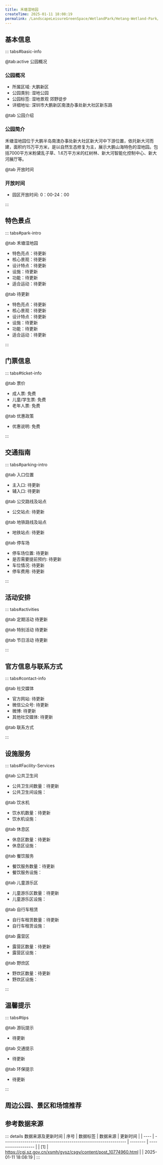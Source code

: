 ```yaml
---
title: 禾塘湿地园
createTime: 2025-01-11 18:08:19
permalink: /LandscapeLeisureGreenSpace/WetlandPark/Hetang-Wetland-Park/
---
```


<script setup>
import ImageSwiper from '/.vuepress/theme/components/ImageSwiper.vue'
// 轮播图数据
const swiperItems = [
    {
      link: 'https://cgj.sz.gov.cn/img/4/4005/4005841/10774960.jpg',
      title: '禾塘湿地园',
      description: '禾塘湿地园位于大鹏半岛南澳办事处新大社区新大河中下游位置，依托新大河而建，面积约15万平方米，是以自然生态修复为主，展示大鹏山海特色的湿地园。包括7000平方米粉黛乱子草、1.6万平方米的红树林、新大...',
      author: '深圳政府在线',
      date: '2025/01/11'
      },
  {
      link: 'https://cgj.sz.gov.cn/img/4/4005/4005841/10774960.jpg',
      title: '禾塘湿地园',
      description: '禾塘湿地园位于大鹏半岛南澳办事处新大社区新大河中下游位置，依托新大河而建，面积约15万平方米，是以自然生态修复为主，展示大鹏山海特色的湿地园。包括7000平方米粉黛乱子草、1.6万平方米的红树林、新大...',
      author: '深圳政府在线',
      date: '2025/01/11'
      }
]
// 配置项
const swiperConfig = {
  height: 500,
  showInfo: true
}
</script>
<!-- 轮播图组件 -->
<ImageSwiper :items="swiperItems" :config="swiperConfig" />

## 基本信息

::: tabs#basic-info

@tab:active 公园概况
### 公园概况
- 所属区域: 大鹏新区
- 公园类别: 湿地公园
- 公园标签: 湿地景观 郊野徒步
- 详细地址: 深圳市大鹏新区南澳办事处新大社区新东路

@tab 公园介绍
### 公园简介
禾塘湿地园位于大鹏半岛南澳办事处新大社区新大河中下游位置，依托新大河而建，面积约15万平方米，是以自然生态修复为主，展示大鹏山海特色的湿地园。包括7000平方米粉黛乱子草、1.6万平方米的红树林、新大河智能化控制中心、新大河展厅等。

@tab 开放时间
### 开放时间
- 园区开放时间: 0：00-24：00

:::

## 特色景点

::: tabs#park-intro

@tab 禾塘湿地园
<ImageCard
image="https://cgj.sz.gov.cn/images/index20230710_1.png"
    title="禾塘湿地园"
    description="禾塘湿地园是大鹏新区首个在建设前进行生态本底调查的湿地园，是首条郊野型碧道试点段，是新区打造的禾塘系列公园面积最大的一个，同时还有新区首个河道智能化控制系统中心，展示河道概况、治理、生态、景观。7000平方米粉黛乱子草，自然生态野趣，视野开阔，为大鹏的秋天增添美丽的色彩。"
    date=""
    author="深圳政府在线"
/>


- 特色亮点：待更新
- 核心景观：待更新
- 设计特点：待更新
- 设施：待更新
- 功能：待更新
- 适合运动：待更新

@tab 待更新
<ImageCard
image="https://cgj.sz.gov.cn/images/index20230710_1.png"
    title="禾塘湿地园"
    description="禾塘湿地园是大鹏新区首个在建设前进行生态本底调查的湿地园，是首条郊野型碧道试点段，是新区打造的禾塘系列公园面积最大的一个，同时还有新区首个河道智能化控制系统中心，展示河道概况、治理、生态、景观。7000平方米粉黛乱子草，自然生态野趣，视野开阔，为大鹏的秋天增添美丽的色彩。"
    date=""
    author="深圳政府在线"
/>


- 特色亮点：待更新
- 核心景观：待更新
- 设计特点：待更新
- 设施：待更新
- 功能：待更新
- 适合运动：待更新

:::

## 门票信息

::: tabs#ticket-info

@tab 票价
- 成人票: 免费
- 儿童/学生票: 免费
- 老年人票: 免费

@tab 优惠政策
- 优惠说明: 免费

:::

## 交通指南

::: tabs#parking-intro

@tab 入口位置
- 主入口: 待更新
- 辅入口: 待更新

@tab 公交路线及站点
- 公交站点: 待更新

@tab 地铁路线及站点
- 地铁站点: 待更新

@tab 停车场
- 停车场位置: 待更新
- 是否需要提前预约: 待更新
- 车位情况: 待更新
- 停车费用: 待更新

:::

## 活动安排

::: tabs#activities

@tab 定期活动
待更新

@tab 特别活动
待更新

@tab 节日活动
待更新

:::

## 官方信息与联系方式

::: tabs#contact-info

@tab 社交媒体
- 官方网站: 待更新
- 微信公众号: 待更新
- 微博: 待更新
- 其他社交媒体: 待更新

@tab 联系方式

:::

## 设施服务

::: tabs#Facility-Services

@tab 公共卫生间
- 公共卫生间数量：待更新
- 公共卫生间设施：

@tab 饮水机
- 饮水机数量：待更新
- 饮水机设施：

@tab 休息区
- 休息区数量：待更新
- 休息区设施：

@tab 餐饮服务
- 餐饮服务数量：待更新
- 餐饮服务设施：

@tab 儿童游乐区
- 儿童游乐区数量：待更新
- 儿童游乐区设施：

@tab 自行车租赁
- 自行车租赁数量：待更新
- 自行车租赁设施：

@tab 露营区
- 露营区数量：待更新
- 露营区设施：

@tab 野炊区
- 野炊区数量：待更新
- 野炊区设施：

:::

## 温馨提示

::: tabs#tips

@tab 游玩提示
- 待更新

@tab 交通提示
- 待更新

@tab 环保提示
- 待更新

:::

## 周边公园、景区和场馆推荐

<CardGrid>
  <ImageCard
        image="https://cgj.sz.gov.cn/img/4/4005/4005842/10774962.png"
        title="燕岭公园"
        description="燕岭公园坐落在燕川社区北部，四周有热闹的燕景市场，车辆川流不息的公路，有林立的居民住宅，有密集的商铺工厂。但只要你愿意，随意迈着双腿，不出十分钟，便可以跨过喧闹，进入一个宁静绿色的世界。燕岭公园是燕川社区的一个公园。像深圳无数个社区公园一样，它没有湖光山色的秀美，只是闹里取静，或依山或傍湖。而燕岭公园又不同于其它公园，"
        href="/ComprehensivePark/Yanling Park"
        author="待更新"
        date="2025/01/02"
      />
      <ImageCard
        image="https://cgj.sz.gov.cn/img/4/4005/4005842/10774962.png"
        title="燕岭公园"
        description="燕岭公园坐落在燕川社区北部，四周有热闹的燕景市场，车辆川流不息的公路，有林立的居民住宅，有密集的商铺工厂。但只要你愿意，随意迈着双腿，不出十分钟，便可以跨过喧闹，进入一个宁静绿色的世界。燕岭公园是燕川社区的一个公园。像深圳无数个社区公园一样，它没有湖光山色的秀美，只是闹里取静，或依山或傍湖。而燕岭公园又不同于其它公园，"
        href="/ComprehensivePark/Yanling Park"
        author="待更新"
        date="2025/01/02"
      />
    </CardGrid>


## 参考数据来源

::: details 数据来源及更新时间
| 序号 | 数据标签                                                        | 数据来源 | 更新时间            |
| ---- | --------------------------------------------------------------- | -------- | ------------------- |
| [1]  | https://cgj.sz.gov.cn/xsmh/gysz/csgy/content/post_10774960.html |          | 2025-01-11 18:08:19 |
:::

